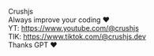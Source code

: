 Crushjs<br>
Always improve your coding ❤️<br>
YT: https://www.youtube.com/@crushjs<br>
TIK: https://www.tiktok.com/@crushjs.dev<br>
Thanks GPT ❤️